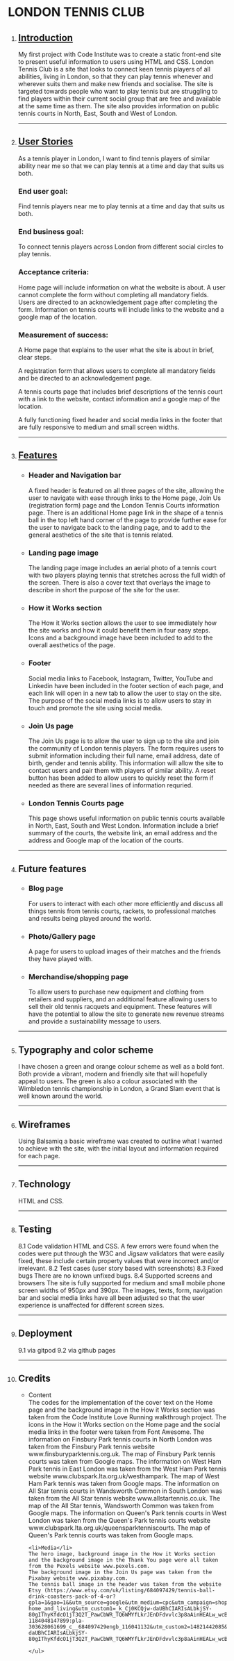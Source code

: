 <h1><b>LONDON TENNIS CLUB</b></h1>

<ol>
<li>
<h2><u>Introduction</u></h2>
My first project with Code Institute was to create a static front-end site to present useful information to users using HTML and CSS. London Tennis Club is a site that looks to connect keen tennis players of all abilities, living in London, so that they can play tennis whenever and wherever suits them and make new friends and socialise. The site is targeted towards people who want to play tennis but are struggling to find players within their current social group that are free and available at the same time as them. The site also provides information on public tennis courts in North, East, South and West of London. 
</li>
<li>
<hr>
<h2><u>User Stories</u></h2>
<p>As a tennis player in London, I want to find tennis players of similar ability near me so that we can play tennis at a time and day that suits us both.</p> 
<h3>End user goal:</h3><p>Find tennis players near me to play tennis at a time and day that suits us both.</p>
<h3>End business goal:</h3><p>To connect tennis players across London from different social circles to play tennis.</p>

<h3>Acceptance criteria:</h3>
<p>Home page will include information on what the website is about.
A user cannot complete the form without completing all mandatory fields. 
Users are directed to an acknowledgement page after completing the form.
Information on tennis courts will include links to the website and a google map of the location.</p>

<h3>Measurement of success:</h3> 
<p>A Home page that explains to the user what the site is about in brief, clear steps.</p>
<p>A registration form that allows users to complete all mandatory fields and be directed to an acknowledgement page.</p>
<p>A tennis courts page that includes brief descriptions of the tennis court with a link to the website, contact information and a google map of the location.</p>
<p>A fully functioning fixed header and social media links in the footer that are fully responsive to medium and small screen widths.</p>
</li>
<hr>
<li>
<h2><u>Features</u></h2>
<ul>
<li><h3>Header and Navigation bar</h3></li>
A fixed header is featured on all three pages of the site, allowing the user to navigate with ease through links to the Home page, Join Us (registration form) page and the London Tennis Courts information page. There is an additional Home page link in the shape of a tennis ball in the top left hand corner of the page to provide further ease for the user to navigate back to the landing page, and to add to the general aesthetics of the site that is tennis related.

<li><h3>Landing page image</h3></li>
The landing page image includes an aerial photo of a tennis court with two players playing tennis that stretches across the full width of the screen. There is also a cover text that overlays the image to describe in short the purpose of the site for the user.

<li><h3>How it Works section</h3></li>
The How it Works section allows the user to see immediately how the site works and how it could benefit them in four easy steps. Icons and a background image have been included to add to the overall aesthetics of the page.

<li><h3>Footer</h3></li>
Social media links to Facebook, Instagram, Twitter, YouTube and Linkedin have been included in the footer section of each page, and each link will open in a new tab to allow the user to stay on the site. The purpose of the social media links is to allow users to stay in touch and promote the site using social media.

<li><h3>Join Us page</h3></li>
The Join Us page is to allow the user to sign up to the site and join the community of London tennis players. The form requires users to submit information including their full name, email address, date of birth, gender and tennis ability. This information will allow the site to contact users and pair them with players of similar ability. A reset button has been added to allow users to quickly reset the form if needed as there are several lines of information requried.

<li><h3>London Tennis Courts page</h3></li>
This page shows useful information on public tennis courts available in North, East, South and West London. Information include a brief summary of the courts, the website link, an email address and the address and Google map of the location of the courts. 
</ul>
</li>
<hr>
<li>
<h2>Future features</h2>
<ul>
<li><h3>Blog page</h3></li>
For users to interact with each other more efficiently and discuss all things tennis from tennis courts, rackets, to professional matches and results being played around the world.

<li><h3>Photo/Gallery page</h3></li>
A page for users to upload images of their matches and the friends they have played with.

<li><h3>Merchandise/shopping page</h3></li>
To allow users to purchase new equipment and clothing from retailers and suppliers, and an additional feature allowing users to sell their old tennis racquets and equipment. These features will have the potential to allow the site to generate new revenue streams and provide a sustainability message to users. 
</ul>
</li>
<hr>
<li>
<h2>Typography and color scheme</h2>
I have chosen a green and orange colour scheme as well as a bold font. Both provide a vibrant, modern and friendly site that will hopefully appeal to users. The green is also a colour associated with the Wimbledon tennis championship in London, a Grand Slam event that is well known around the world.
</li>
<hr>
<li>
<h2>Wireframes</h2>
Using Balsamiq a basic wireframe was created to outline what I wanted to achieve with the site, with the initial layout and information required for each page.
</li>
<hr>
<li>
<h2>Technology</h2>
HTML and CSS.
</li>
<hr>
<li>
<h2>Testing</h2>
   8.1 Code validation
   HTML and CSS. A few errors were found when the codes were put through the W3C and Jigsaw validators that were easily fixed, these include certain property values that were incorrect and/or irrelevant. 
   8.2 Test cases (user story based with screenshots)
   8.3 Fixed bugs
   There are no known unfixed bugs.
   8.4 Supported screens and browsers
   The site is fully supported for medium and small mobile phone screen widths of 950px and 390px. The images, texts, form, navigation bar and social media links have all been adjusted so that the user experience is unaffected for different screen sizes. 
</li>
<hr>
<li>
<h2>Deployment</h2>
   9.1 via gitpod
   9.2 via github pages
</li>
<hr>
<li>
<h2>Credits</h2>
    <ul>
    <li>Content</li>
    The codes for the implementation of the cover text on the Home page and the background image in the How it Works section was taken from the Code Institute Love Running walkthrough project.
    The icons in the How it Works section on the Home page and the social media links in the footer were taken from Font Awesome.
    The information on Finsbury Park tennis courts in North London was taken from the Finsbury Park tennis website www.finsburyparktennis.org.uk. The map of Finsbury Park tennis courts was taken from Google maps.
    The information on West Ham Park tennis in East London was taken from the West Ham Park tennis website www.clubspark.lta.org.uk/westhampark. The map of West Ham Park tennis was taken from Google maps.
    The information on All Star tennis courts in Wandsworth Common in South London was taken from the All Star tennis website www.allstartennis.co.uk. The map of the All Star tennis, Wandsworth Common was taken from Google maps.
    The information on Queen's Park tennis courts in West London was taken from the Queen's Park tennis courts website www.clubspark.lta.org.uk/queensparktenniscourts. The map of Queen's Park tennis courts was taken from Google maps.

    <li>Media</li>
    The hero image, background image in the How it Works section and the background image in the Thank You page were all taken from the Pexels website www.pexels.com.
    The background image in the Join Us page was taken from the Pixabay website www.pixabay.com.
    The tennis ball image in the header was taken from the website Etsy (https://www.etsy.com/uk/listing/684097429/tennis-ball-drink-coasters-pack-of-4-or?gpla=1&gao=1&&utm_source=google&utm_medium=cpc&utm_campaign=shopping_uk_en_gb_-home_and_living&utm_custom1=_k_Cj0KCQjw-daUBhCIARIsALbkjSY-80gIThyKfdcO1jT3Q2T_PawCbWR_TQ6WMYfLkrJEnDFdvvlc3p8aAinHEALw_wcB_k_&utm_content=go_14821442085_125173007022_549119977872_aud-1184048147899:pla-303628061699_c__684097429engb_116041132&utm_custom2=14821442085&gclid=Cj0KCQjw-daUBhCIARIsALbkjSY-80gIThyKfdcO1jT3Q2T_PawCbWR_TQ6WMYfLkrJEnDFdvvlc3p8aAinHEALw_wcB).
   
    </ul>
</li>
    </ol>